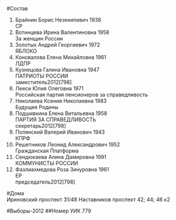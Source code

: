 #Состав
1. Брайнин Борис Незекилевич 1938   
    СР
2. Вотинцева Ирина Валентиновна 1958   
    За женщин России
3. Золотых Андрей Георгиевич 1972   
    ЯБЛОКО
4. Коновалова Елена Михайловна 1961   
    ЛДПР
5. Кузнецова Галина Ивановна 1947   
    ПАТРИОТЫ РОССИИ  
    заместитель2012[798]  
6. Лееси Юлия Олеговна 1971   
    Российская партия пенсионеров за справедливость
7. Николаева Ксения Николаевна 1983   
    Будущее Родины
8. Подшивкина Елена Витальевна 1958   
    ПАРТИЯ ЗА СПРАВЕДЛИВОСТЬ  
    секретарь2012[798]  
9. Полянский Валерий Иванович 1943   
    КПРФ
10. Решетников Леонид Александрович 1952   
    Гражданская Платформа
11. Сендюкаева Алина Дамировна 1991   
    КОММУНИСТЫ РОССИИ
12. Фазлиахмедова Роза Зинуровна 1961   
    ЕР  
    председатель2012[798]  

#Дома  
Ириновский проспект 31/48 Наставников проспект 42; 44; 46 к2

#Выборы-2012
##Номер УИК
779
